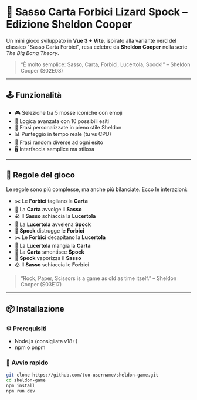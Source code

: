 # 🖖 Sasso Carta Forbici Lizard Spock – Edizione Sheldon Cooper

Un mini gioco sviluppato in **Vue 3 + Vite**, ispirato alla variante nerd del classico "Sasso Carta Forbici", resa celebre da **Sheldon Cooper** nella serie *The Big Bang Theory*.

> “È molto semplice: Sasso, Carta, Forbici, Lucertola, Spock!” – Sheldon Cooper (S02E08)

---

## 🕹️ Funzionalità

- 🎮 Selezione tra 5 mosse iconiche con emoji
- 🧠 Logica avanzata con 10 possibili esiti
- 💬 Frasi personalizzate in pieno stile Sheldon
- 📊 Punteggio in tempo reale (tu vs CPU)
- 🔁 Frasi random diverse ad ogni esito
- 🖥️ Interfaccia semplice ma stilosa

---

## 🧠 Regole del gioco

Le regole sono più complesse, ma anche più bilanciate. Ecco le interazioni:

- ✂️ Le **Forbici** tagliano la **Carta**
- 📄 La **Carta** avvolge il **Sasso**
- 🪨 Il **Sasso** schiaccia la **Lucertola**
- 🦎 La **Lucertola** avvelena **Spock**
- 🖖 **Spock** distrugge le **Forbici**
- ✂️ Le **Forbici** decapitano la **Lucertola**
- 🦎 La **Lucertola** mangia la **Carta**
- 📄 La **Carta** smentisce **Spock**
- 🖖 **Spock** vaporizza il **Sasso**
- 🪨 Il **Sasso** schiaccia le **Forbici**

> “Rock, Paper, Scissors is a game as old as time itself.” – Sheldon Cooper (S03E17)

---

## 📦 Installazione

### ⚙️ Prerequisiti
- Node.js (consigliata v18+)
- npm o pnpm

### 🚀 Avvio rapido

```bash
git clone https://github.com/tuo-username/sheldon-game.git
cd sheldon-game
npm install
npm run dev
